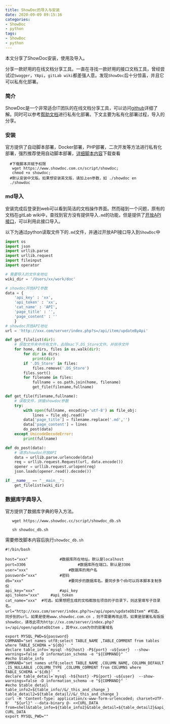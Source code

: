 ```yaml
---
title: ShowDoc的导入与安装
date: 2020-09-09 09:15:16
categories: 
- ShowDoc
- python
tags: 
- ShowDoc
- python
---
```

本文分享了ShowDoc安装，使用及导入。
<!-- more -->

分享一款好用的在线文档分享工具。一直在寻找一款好用的接口文档工具，曾经尝试过`Swagger`，`YApi`，`gitLab wiki`都差强人意。发现`ShowDoc`后十分惊喜，并且它可以私有化部署。

### 简介

ShowDoc是一个非常适合IT团队的在线文档分享工具，可以访问[github](https://github.com/star7th/showdoc)详细了解。同时可以参考[帮助文档](https://www.showdoc.cc/help)进行私有化部署。下文主要为私有化部署过程，导入的分享。

### 安装

官方提供了自动脚本部署，Docker部署，PHP部署，二次开发等方法进行私有化部署，强烈推荐使用自动脚本部署，[详细脚本内容](https://www.showdoc.com.cn/script/showdoc)下载查看

```shell
  #下载脚本并赋予权限
   wget https://www.showdoc.com.cn/script/showdoc;
   chmod +x showdoc;
  #默认安装中文版。如果想安装英文版，请加上en参数，如 ./showdoc en
  ./showdoc
```

### md导入

安装完成后登录到web可以看到简洁的文档操作界面。然而碰到一个问题，原有的文档在gitLab wiki中，查找到官方没有提供导入`.md`的功能，但是提供了[开放API接口](https://www.showdoc.com.cn/page/102098)，可以利用此接口导入。

以下为通过python读取文件下的`.md`文件，并通过开放API接口导入到`ShowDoc`中

```py
import os
import json
import urllib.parse
import urllib.request
import fileinput
import operator

# 需要导入的文件夹地址
wiki_dir = '/Users/xx/work/doc'

# showdoc开放API参数
data = {
    'api_key' : 'xx', 
    'api_token' : 'xx',
    'cat_name' : 'API',
    'page_title' : '',
    'page_content' : ''
    }
# showdoc开放API地址
url = 'http://xxx.com/server/index.php?s=/api/item/updateByApi'

def get_filelist(dir):
    # 获取文件夹中所有文件，去除mac下.DS_Store文件。并排序文件
    for home, dirs, files in os.walk(dir):
        for dir in dirs:
            print(dir)
        if '.DS_Store' in files:
            files.remove('.DS_Store')
        files.sort()
        for filename in files:
            fullname = os.path.join(home, filename)
            get_file(filename,fullname)

def get_file(filename,fullname):
    # 读取文件，拼接showdoc参数
    try:
        with open(fullname, encoding='utf-8') as file_obj:
            lines = file_obj.read()
        data['page_title'] = filename.replace('.md','')
        data['page_content'] = lines
        do_post(data)
    except UnicodeDecodeError:
        print(fullname)

def do_post(data):
    # 请求showdoc开放API
    data = urllib.parse.urlencode(data)
    req = urllib.request.Request(url, data.encode())
    opener = urllib.request.urlopen(req)
    json.loads(opener.read().decode())

if __name__ == "__main__":
    get_filelist(wiki_dir)
```

### 数据库字典导入
  
官方提供了数据库字典的导入方法。

```shell
   wget https://www.showdoc.cc/script/showdoc_db.sh
```

```shell
   sh showdoc_db.sh
```

需要修改脚本内容后执行`showdoc_db.sh`

```shell
#!/bin/bash

host="xxx"				#数据库所在地址。默认是localhost
port=3306						#数据库所在端口。默认是3306
user="xxx"   	 			#数据库的用户名
password="xxx" 			#密码
db="xxx" 					#要同步的数据库名。要同步多个db可以将本脚本复制多份
api_key="xxx" 			#api_key
api_token="xxx" 	#api_token
cat_name="xxx" 	#可选。如果想把生成的文档都放在项目的子目录下，则这里填写子目录名。
url="http://xxx.com/server/index.php?s=/api/open/updateDbItem" #可选。同步到的url。如果是使用www.showdoc.com.cn ，则不需要再改此项。如果是部署私有版版showdoc，请改此项为http://xx.com/server/index.php?s=/api/open/updateDbItem 。其中xx.com为你的部署域名

export MYSQL_PWD=${password}
COMMAND="set names utf8;select TABLE_NAME ,TABLE_COMMENT from tables where TABLE_SCHEMA ='${db}'  "
declare table_info=`mysql -h${host} -P${port} -u${user}  --show-warnings=false -D information_schema -e "${COMMAND}" `
#echo $table_info
COMMAND="set names utf8;select TABLE_NAME ,COLUMN_NAME, COLUMN_DEFAULT ,IS_NULLABLE ,COLUMN_TYPE ,COLUMN_COMMENT from COLUMNS where TABLE_SCHEMA ='${db}'  "
declare table_detail=`mysql -h${host} -P${port} -u${user}  --show-warnings=false -D information_schema -e "${COMMAND}" `
#echo $table_detail
table_info2=${table_info//&/_this_and_change_}
table_detail2=${table_detail//&/_this_and_change_}
curl -H 'Content-Type: application/x-www-form-urlencoded; charset=UTF-8'  "${url}" --data-binary @- <<CURL_DATA
from=shell&table_info=${table_info2}&table_detail=${table_detail2}&api_key=${api_key}&api_token=${api_token}&cat_name=${cat_name}
CURL_DATA
export MYSQL_PWD=""
```

